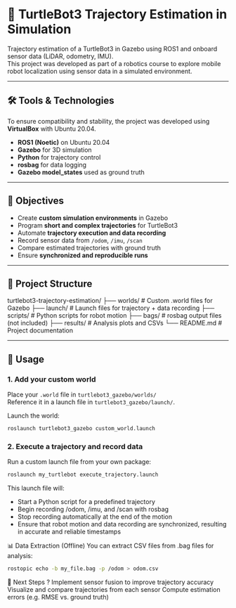 # 🧭 TurtleBot3 Trajectory Estimation in Simulation

Trajectory estimation of a TurtleBot3 in Gazebo using ROS1 and onboard sensor data (LiDAR, odometry, IMU).  
This project was developed as part of a robotics course to explore mobile robot localization using sensor data in a simulated environment.

---

## 🛠️ Tools & Technologies

To ensure compatibility and stability, the project was developed using **VirtualBox** with Ubuntu 20.04.

- **ROS1 (Noetic)** on Ubuntu 20.04  
- **Gazebo** for 3D simulation  
- **Python** for trajectory control  
- **rosbag** for data logging  
- **Gazebo model_states** used as ground truth  

---

## 🎯 Objectives

- Create **custom simulation environments** in Gazebo  
- Program **short and complex trajectories** for TurtleBot3  
- Automate **trajectory execution and data recording**  
- Record sensor data from `/odom`, `/imu`, `/scan`  
- Compare estimated trajectories with ground truth  
- Ensure **synchronized and reproducible runs**  

---

## 📂 Project Structure

turtlebot3-trajectory-estimation/
├── worlds/ # Custom .world files for Gazebo
├── launch/ # Launch files for trajectory + data recording
├── scripts/ # Python scripts for robot motion
├── bags/ # rosbag output files (not included)
├── results/ # Analysis plots and CSVs
└── README.md # Project documentation

---

## 🚀 Usage

### 1. Add your custom world
Place your `.world` file in `turtlebot3_gazebo/worlds/`  
Reference it in a launch file in `turtlebot3_gazebo/launch/`.

Launch the world:
```bash
roslaunch turtlebot3_gazebo custom_world.launch
```
### 2. Execute a trajectory and record data
Run a custom launch file from your own package:
```bash
roslaunch my_turtlebot execute_trajectory.launch
```
This launch file will:
- Start a Python script for a predefined trajectory
- Begin recording /odom, /imu, and /scan with rosbag
- Stop recording automatically at the end of the motion
- Ensure that robot motion and data recording are synchronized, resulting in accurate and reliable timestamps

📊 Data Extraction (Offline)
You can extract CSV files from .bag files for analysis:
```bash
rostopic echo -b my_file.bag -p /odom > odom.csv
```

🔄 Next Steps ?
Implement sensor fusion to improve trajectory accuracy
Visualize and compare trajectories from each sensor
Compute estimation errors (e.g. RMSE vs. ground truth)
